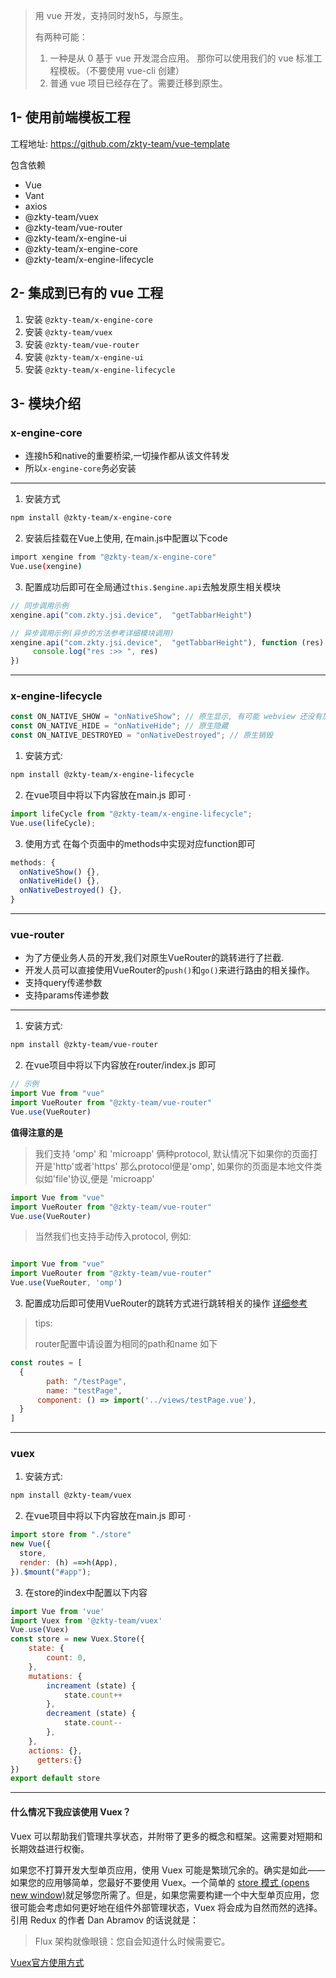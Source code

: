 
> 用 vue 开发，支持同时发h5，与原生。
>
> 有两种可能：
>
> 1. 一种是从 0 基于 vue 开发混合应用。 那你可以使用我们的 vue 标准工程模板。（不要使用 vue-cli  创建）
> 2. 普通 vue 项目已经存在了。需要迁移到原生。



## 1- 使用前端模板工程
工程地址: https://github.com/zkty-team/vue-template

包含依赖

- Vue
- Vant
- axios
- @zkty-team/vuex
- @zkty-team/vue-router
- @zkty-team/x-engine-ui
- @zkty-team/x-engine-core
- @zkty-team/x-engine-lifecycle



## 2- 集成到已有的 vue 工程

1. 安装 `@zkty-team/x-engine-core`
1. 安装 `@zkty-team/vuex`
1. 安装 `@zkty-team/vue-router`
1. 安装 `@zkty-team/x-engine-ui`
1. 安装 `@zkty-team/x-engine-lifecycle`



## 3- 模块介绍

### x-engine-core


- 连接h5和native的重要桥梁,一切操作都从该文件转发
- 所以`x-engine-core`务必安装

---

1. 安装方式

```bash
npm install @zkty-team/x-engine-core
```

2. 安装后挂载在Vue上使用, 在main.js中配置以下code

```bash
import xengine from "@zkty-team/x-engine-core"
Vue.use(xengine)
```

3. 配置成功后即可在全局通过`this.$engine.api`去触发原生相关模块

```javascript
// 同步调用示例
xengine.api("com.zkty.jsi.device",	"getTabbarHeight")

// 异步调用示例(异步的方法参考详细模块调用)
xengine.api("com.zkty.jsi.device",	"getTabbarHeight"), function (res) {
	 console.log("res :>> ", res)
})
```

---

### x-engine-lifecycle
``` js
const ON_NATIVE_SHOW = "onNativeShow"; // 原生显示, 有可能 webview 还没有加载完成。 需要自行判断
const ON_NATIVE_HIDE = "onNativeHide"; // 原生隐藏
const ON_NATIVE_DESTROYED = "onNativeDestroyed"; // 原生销毁
```

1. 安装方式:

```bash 
npm install @zkty-team/x-engine-lifecycle
```

2. 在vue项目中将以下内容放在main.js 即可 ·

```javascript
import lifeCycle from "@zkty-team/x-engine-lifecycle";
Vue.use(lifeCycle);
```

3. 使用方式 在每个页面中的methods中实现对应function即可

```javascript
methods: {
  onNativeShow() {},
  onNativeHide() {},
  onNativeDestroyed() {},
}
```



---

### vue-router

- 为了方便业务人员的开发,我们对原生VueRouter的跳转进行了拦截.
- 开发人员可以直接使用VueRouter的`push()`和`go()`来进行路由的相关操作。
- 支持query传递参数
- 支持params传递参数

---

1. 安装方式:

```bash
npm install @zkty-team/vue-router
```

2. 在vue项目中将以下内容放在router/index.js 即可

```javascript
// 示例
import Vue from "vue"
import VueRouter from "@zkty-team/vue-router"
Vue.use(VueRouter)
```
**值得注意的是**
> 我们支持 'omp' 和 'microapp' 俩种protocol, 默认情况下如果你的页面打开是'http'或者'https' 那么protocol便是'omp', 如果你的页面是本地文件类似如'file'协议,便是 'microapp'<br>
```javascript
import Vue from "vue"
import VueRouter from "@zkty-team/vue-router"
Vue.use(VueRouter)
```
> 当然我们也支持手动传入protocol, 例如:
```javascript

import Vue from "vue"
import VueRouter from "@zkty-team/vue-router"
Vue.use(VueRouter, 'omp')
```
3. 配置成功后即可使用VueRouter的跳转方式进行跳转相关的操作 [详细参考](./docs/modules/all/模块-direct.md)
> tips:
>
> router配置中请设置为相同的path和name 如下

```javascript
const routes = [
  {
		path: "/testPage",
		name: "testPage",
	  component: () => import('../views/testPage.vue'),
  }
]
```

---

### vuex

1. 安装方式:

```bash
npm install @zkty-team/vuex
```

2. 在vue项目中将以下内容放在main.js 即可 ·

```javascript
import store from "./store"
new Vue({
  store,
  render: (h) ==>h(App),
}).$mount("#app");
```

3. 在store的index中配置以下内容
```javascript
import Vue from 'vue'
import Vuex from '@zkty-team/vuex'
Vue.use(Vuex)
const store = new Vuex.Store({
    state: {
        count: 0,
    },
    mutations: {
        increament (state) {
            state.count++
        },
        decreament (state) {
            state.count--
        },
    },
    actions: {},
	  getters:{}
})
export default store
```

---

#### 什么情况下我应该使用 Vuex？

Vuex 可以帮助我们管理共享状态，并附带了更多的概念和框架。这需要对短期和长期效益进行权衡。

如果您不打算开发大型单页应用，使用 Vuex 可能是繁琐冗余的。确实是如此——如果您的应用够简单，您最好不要使用 Vuex。一个简单的 [store 模式 (opens new window)](https://cn.vuejs.org/v2/guide/state-management.html#简单状态管理起步使用)就足够您所需了。但是，如果您需要构建一个中大型单页应用，您很可能会考虑如何更好地在组件外部管理状态，Vuex 将会成为自然而然的选择。引用 Redux 的作者 Dan Abramov 的话说就是：

> Flux 架构就像眼镜：您自会知道什么时候需要它。

 [Vuex官方使用方式](https://vuex.vuejs.org/zh/guide/)
